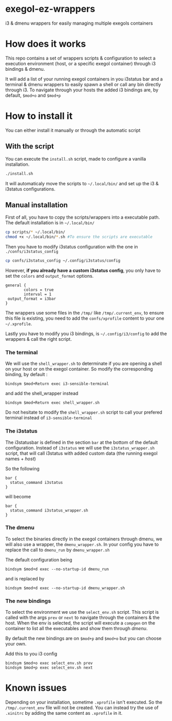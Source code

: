 # exegol-ez-wrappers
i3 &amp; dmenu wrappers for easily managing multiple exegols containers

# How does it works
This repo contains a set of wrappers scripts & configuration to select a execution environment (host, or a specific exegol container) through i3 bindings & dmenu.

It will add a list of your running exegol containers in you i3status bar and a terminal & dmenu wrappers to easily spawn a shell or call any bin directly through i3.
To navigate through your hosts the added i3 bindings are, by default, `$mod+o` and `$mod+p`

# How to install it

You can either install it manually or through the automatic script

## With the script

You can execute the `install.sh` script, made to configure a vanilla installation.
```bash
./install.sh
```

It will automaticaly move the scripts to `~/.local/bin/` and set up the i3 & i3status configurations.

## Manual installation


First of all, you have to copy the scripts/wrappers into a executable path. 
The default installation is in `~/.local/bin/`

```bash
cp scripts/* ~/.local/bin/
chmod +x ~/.local/bin/*.sh #To ensure the scripts are executable
```

Then you have to modify i3status configuration with the one in `./confs/i3status_config`

```bash
cp confs/i3status_config ~/.config/i3status/config
```

However, **if you already have a custom i3status config**, you only have to set the `colors` and `output_format` options.
```
general {
        colors = true
        interval = 1
 output_format = i3bar
}
```


The wrappers use some files in the `/tmp/` like `/tmp/.current_env`, to ensure this file is existing, you need to add the `confs/xprofile` content to your one `~/.xprofile`.

Lastly you have to modify you i3 bindings, is `~/.config/i3/config` to add the wrappers & call the right script.

### The terminal

We will use the `shell_wrapper.sh` to determinate if you are opening a shell on your host or on the exegol container.
So modify the corresponding binding, by default :
```
bindsym $mod+Return exec i3-sensible-terminal
```
and add the shell_wrapper instead
```
bindsym $mod+Return exec shell_wrapper.sh
```

Do not hesitate to modify the `shell_wrapper.sh` script to call your prefered terminal instead of `i3-sensible-terminal`

### The i3status

The i3statusbar is defined in the section `bar` at the bottom of the default configuration.
Instead of `i3status` we will use the `i3status_wrapper.sh` script, that will call i3status with added custom data (the running exegol names + *host*)

So the following
```
bar {
  status_command i3status
}
```
will become
```
bar {
  status_command i3status_wrapper.sh
}
```

### The dmenu

To select the binaries directly in the exegol containers through dmenu, we will also use a wrapper, the `dmenu_wrapper.sh`.
In your config you have to replace the call to `dmenu_run` by `dmenu_wrapper.sh`

The default configuration being 
```
bindsym $mod+d exec --no-startup-id dmenu_run
```
and is replaced by
```
bindsym $mod+d exec --no-startup-id dmenu_wrapper.sh
```

### The new bindings

To select the environment we use the `select_env.sh` script.
This script is called with the args `prev` or `next` to navigate through the containers & the host.
When the env is selected, the script will execute a `compgen` on the container to list all the executables and show them through *dmenu*.

By default the new bindings are on `$mod+p` and `$mod+o` but you can choose your own.

Add this to you i3 config
```
bindsym $mod+o exec select_env.sh prev
bindsym $mod+p exec select_env.sh next
```



# Known issues

Depending on your installation, sometime `.xprofile` isn't executed. So the `/tmp/.current_env` file will not be created.
You can instead try the use of `.xinitrc` by adding the same content as `.xprofile` in it.
